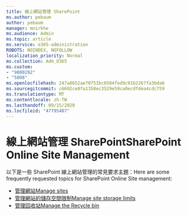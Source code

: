 ```yaml
---
title: 線上網站管理 SharePoint
ms.author: pebaum
author: pebaum
manager: mnirkhe
ms.audience: Admin
ms.topic: article
ms.service: o365-administration
ROBOTS: NOINDEX, NOFOLLOW
localization_priority: Normal
ms.collection: Adm_O365
ms.custom:
- "9000292"
- "5808"
ms.openlocfilehash: 247a8652ae70751bc6504fed9c91b2267fa3bda6
ms.sourcegitcommit: c6692ce0fa1358ec3529e59ca0ecdfdea4cdc759
ms.translationtype: MT
ms.contentlocale: zh-TW
ms.lasthandoff: 09/15/2020
ms.locfileid: "47795487"
---
```

# <a name="sharepoint-online-site-management"></a><span data-ttu-id="30579-102">線上網站管理 SharePoint</span><span class="sxs-lookup"><span data-stu-id="30579-102">SharePoint Online Site Management</span></span>

<span data-ttu-id="30579-103">以下是一些 SharePoint 線上網站管理的常見要求主題：</span><span class="sxs-lookup"><span data-stu-id="30579-103">Here are some frequently requested topics for SharePoint Online Site management:</span></span>

- [<span data-ttu-id="30579-104">管理網站</span><span class="sxs-lookup"><span data-stu-id="30579-104">Manage sites</span></span>](https://docs.microsoft.com/sharepoint/manage-sites-in-new-admin-center)
- [<span data-ttu-id="30579-105">管理網站的儲存空間限制</span><span class="sxs-lookup"><span data-stu-id="30579-105">Manage site storage limits</span></span>](https://docs.microsoft.com/sharepoint/manage-site-collection-storage-limits)
- [<span data-ttu-id="30579-106">管理回收站</span><span class="sxs-lookup"><span data-stu-id="30579-106">Manage the Recycle bin</span></span>](https://support.microsoft.com/office/8a6c2198-910e-42dc-9a9c-bc5bc4f327da)